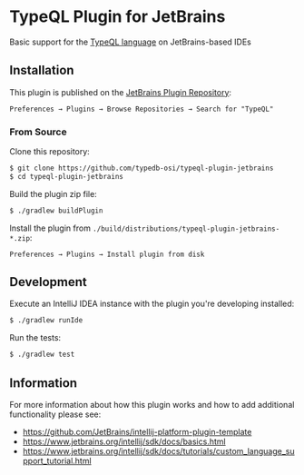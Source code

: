 # TypeQL Plugin for JetBrains

<!-- Plugin description -->

Basic support for the [TypeQL language](https://github.com/vaticle/typeql) on JetBrains-based IDEs

<!-- Plugin description end -->

## Installation

This plugin is published on the [JetBrains Plugin Repository](https://plugins.jetbrains.com/plugin/17912-typeql):

    Preferences → Plugins → Browse Repositories → Search for "TypeQL"

### From Source

Clone this repository:
```bash
$ git clone https://github.com/typedb-osi/typeql-plugin-jetbrains
$ cd typeql-plugin-jetbrains
```

Build the plugin zip file:

```bash
$ ./gradlew buildPlugin
```

Install the plugin from `./build/distributions/typeql-plugin-jetbrains-*.zip`:

    Preferences → Plugins → Install plugin from disk

## Development

Execute an IntelliJ IDEA instance with the plugin you're developing installed:

```bash
$ ./gradlew runIde
```

Run the tests:

```bash
$ ./gradlew test
```

## Information

For more information about how this plugin works and how to add additional functionality please see:
 - https://github.com/JetBrains/intellij-platform-plugin-template
 - https://www.jetbrains.org/intellij/sdk/docs/basics.html
 - https://www.jetbrains.org/intellij/sdk/docs/tutorials/custom_language_support_tutorial.html
